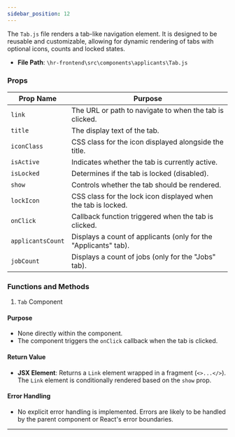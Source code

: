```yaml
---
sidebar_position: 12
---
```


The `Tab.js` file renders a tab-like navigation element. It is designed to be reusable and customizable, allowing for dynamic rendering of tabs with optional icons, counts and locked states.

- **File Path**: `\hr-frontend\src\components\applicants\Tab.js`

### Props

| Prop Name         | Purpose                                                                 |
|-------------------|-------------------------------------------------------------------------|
| `link`            | The URL or path to navigate to when the tab is clicked.                 |
| `title`           | The display text of the tab.                                           |
| `iconClass`       | CSS class for the icon displayed alongside the title.                  |
| `isActive`        | Indicates whether the tab is currently active.                         |
| `isLocked`        | Determines if the tab is locked (disabled).                            |
| `show`            | Controls whether the tab should be rendered.                           |
| `lockIcon`        | CSS class for the lock icon displayed when the tab is locked.          |
| `onClick`         | Callback function triggered when the tab is clicked.                   |
| `applicantsCount` | Displays a count of applicants (only for the "Applicants" tab).        |
| `jobCount`        | Displays a count of jobs (only for the "Jobs" tab).                    |


### Functions and Methods

1. `Tab` Component
#### Purpose
- None directly within the component.
- The component triggers the `onClick` callback when the tab is clicked.
#### Return Value
- **JSX Element**: Returns a `Link` element wrapped in a fragment (`<>...</>`). The `Link` element is conditionally rendered based on the `show` prop.
#### Error Handling
- No explicit error handling is implemented. Errors are likely to be handled by the parent component or React's error boundaries.

---
